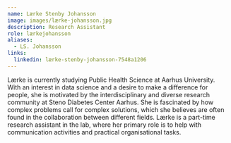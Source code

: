 ```yaml
---
name: Lærke Stenby Johansson
image: images/lærke-johansson.jpg
description: Research Assistant
role: lærkejohansson
aliases:
  - LS. Johansson
links:
  linkedin: lærke-stenby-johansson-7548a1206
---
```


Lærke is currently studying Public Health Science at  Aarhus University. With an interest in data science and a desire to make a difference for people, she is motivated by the interdisciplinary and diverse research community at Steno Diabetes Center Aarhus. She is fascinated by how complex problems call for complex solutions, which she believes are often found in the collaboration between different fields. Lærke is a part-time research assistant in the lab, where her primary role is to help with communication activities and practical organisational tasks.
